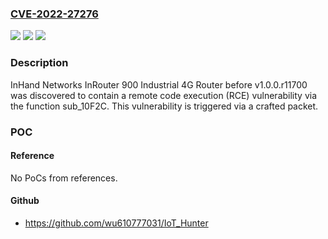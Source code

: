 ### [CVE-2022-27276](https://cve.mitre.org/cgi-bin/cvename.cgi?name=CVE-2022-27276)
![](https://img.shields.io/static/v1?label=Product&message=n%2Fa&color=blue)
![](https://img.shields.io/static/v1?label=Version&message=n%2Fa&color=blue)
![](https://img.shields.io/static/v1?label=Vulnerability&message=n%2Fa&color=brighgreen)

### Description

InHand Networks InRouter 900 Industrial 4G Router before v1.0.0.r11700 was discovered to contain a remote code execution (RCE) vulnerability via the function sub_10F2C. This vulnerability is triggered via a crafted packet.

### POC

#### Reference
No PoCs from references.

#### Github
- https://github.com/wu610777031/IoT_Hunter

